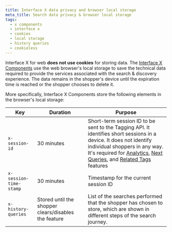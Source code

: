 ```yaml
---
title: Interface X data privacy and browser local storage
meta_title: Search data privacy & browser local storage
tags:
  - x components
  - interface x
  - cookies
  - local storage
  - history queries
  - cookieless
---
```


Interface&nbsp;X for web **does not use cookies** for storing data. The
[Interface X Components](readme.md#interface-x-and-interface-x-for-apps-the-solution) use the web browser's local storage to save the technical data
required to provide the services associated with the search & discovery experience. The data remains
in the shopper's device until the expiration time is reached or the shopper chooses to delete it.

More specifically, Interface&nbsp;X&nbsp;Components store the following elements in the browser's
local storage:

| Key                    | Duration                                             | Purpose                                                                                                                                                                                                                                                                                                                                                                                                                                                                                   |
| ---------------------- | ---------------------------------------------------- | ----------------------------------------------------------------------------------------------------------------------------------------------------------------------------------------------------------------------------------------------------------------------------------------------------------------------------------------------------------------------------------------------------------------------------------------------------------------------------------------- |
| `x-session-id`         | 30 minutes                                           | Short-term session ID to be sent to the Tagging API. It identifies short sessions in a device. It does not identify individual shoppers in any way. It's required for [Analytics](/explore-empathy-platform/understand-data-privacy/), [Next Queries](/explore-empathy-platform/features/history-queries-overview.html), and [Related Tags](/explore-empathy-platform/features/related-tags-overview.html) features |
| `x-session-time-stamp` | 30 minutes                                           | Timestamp for the current session ID                                                                                                                                                                                                                                                                                                                                                                                                                                                      |
| `x-history-queries`    | Stored until the shopper clears/disables the feature | List of the searches performed that the shopper has chosen to store, which are shown in different steps of the search journey.                                                                                                                                                                                                                                                                                                                                                            |
